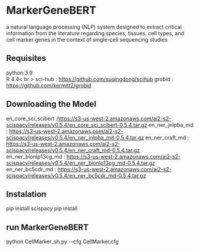 # MarkerGeneBERT
a natural language processing (NLP) system designed to extract critical information from the literature regarding species, tissues, cell types, and cell marker genes in the context of single-cell sequencing studies


## Requisites
python 3.9<br>
R 4.4< br >
sci-hub : https://github.com/suqingdong/scihub
grobid : https://github.com/kermitt2/grobid


## Downloading the Model
en_core_sci_scibert :https://s3-us-west-2.amazonaws.com/ai2-s2-scispacy/releases/v0.5.4/en_core_sci_scibert-0.5.4.tar.gz
en_ner_jnlpba_md : https://s3-us-west-2.amazonaws.com/ai2-s2-scispacy/releases/v0.5.4/en_ner_jnlpba_md-0.5.4.tar.gz
en_ner_craft_md : https://s3-us-west-2.amazonaws.com/ai2-s2-scispacy/releases/v0.5.4/en_ner_craft_md-0.5.4.tar.gz
en_ner_bionlp13cg_md : https://s3-us-west-2.amazonaws.com/ai2-s2-scispacy/releases/v0.5.4/en_ner_bionlp13cg_md-0.5.4.tar.gz
en_ner_bc5cdr_md : https://s3-us-west-2.amazonaws.com/ai2-s2-scispacy/releases/v0.5.4/en_ner_bc5cdr_md-0.5.4.tar.gz

## Instalation
pip install scispacy
pip install <Model local URL>


##  run MarkerGeneBERT
python CellMarker_sh.py --cfg CellMarker.cfg 



